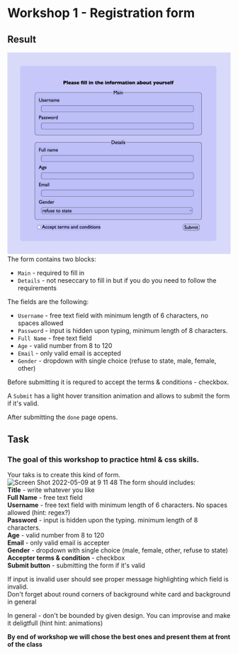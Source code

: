 # Workshop 1 - Registration form
## Result
<img src="./assets/Screen Shot 2022-05-09 at 23.44.03.png" alt="Screen Shot">
The form contains two blocks:

- `Main` - required to fill in
- `Details` - not neseccary to fill in but if you do you need to follow the requirements

The fields are the following:
- `Username` - free text field with minimum length of 6 characters, no spaces allowed
- `Password` - input is hidden upon typing, minimum length of 8 characters.
- `Full Name` - free text field
- `Age` - valid number from 8 to 120
- `Email` - only valid email is accepted
- `Gender` - dropdown with single choice (refuse to state, male, female, other)

Before submitting it is requred to accept the terms & conditions - checkbox.

A `Submit` has a light hover transition animation and allows to submit the form if it's valid.

After submitting the `done` page opens.

## Task
### The goal of this workshop to practice html & css skills.
Your taks is to create this kind of form.
<img width="1368" alt="Screen Shot 2022-05-09 at 9 11 48" src="https://user-images.githubusercontent.com/5300254/167350688-35a7bb2d-ae3a-4c09-b53f-00886e618901.png">
The form should includes: <br />
**Title** - write whatever you like<br />
**Full Name** - free text field<br />
**Username** - free text field with minimum length of 6 characters. No spaces allowed (hint: regex?)<br />
**Password** - input is hidden upon the typing. minimum length of 8 characters. <br />
**Age** - valid number from 8 to 120<br />
**Email** - only valid email is accepter<br />
**Gender** - dropdown with single choice (male, female, other, refuse to state)<br />
**Accepter terms & condition**  - checkbox<br />
**Submit button** - submitting the form if it's valid<br />

If input is invalid user should see proper message highlighting which field is invalid.<br />
Don't forget about round corners of background white card and background in general<br />

In general - don't be bounded by given design. You can improvise and make it deligtfull (hint hint: animations)

**By end of workshop we will chose the best ones and present them at front of the class**
